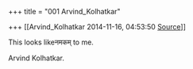 +++
title = "001 Arvind_Kolhatkar"

+++
[[Arvind_Kolhatkar	2014-11-16, 04:53:50 [Source](https://groups.google.com/g/samskrita/c/GURk1OCkhI8)]]



This looks likeनमकम् to me.

  

Arvind Kolhatkar.

